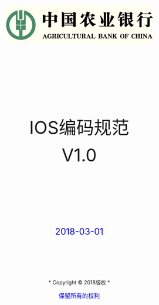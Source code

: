 
<div align = "center">
<img src="/assets/logo_big.png"/>
<br/><br/><br/><br/><br/><br/><br/><br/><br/><br/><br/><br/>
<font size = 8>IOS编码规范</font> 
<p><font size = 10>V1.0</font></p>
<br/><br/><br/><br/><br/><br/><br/><br/>
<p><font size = 5 color = blue> 2018-03-01</font></p>
<br/><br/><br/><br/><br/>
<p> * Copyright © 2018版权 *</p>
<p><font size = 3 color = blue> 保留所有的权利</font></p>
</div>


